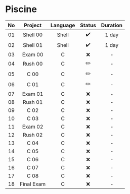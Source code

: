 # Piscine
| No |   Project  | Language | Status |   Duration  |
|:--:|:----------:|:--------:|:------:|:-----------:|
| 01 | Shell 00   |   Shell  |    ✔️   |       1 day |
| 02 | Shell 01   |   Shell  |    ✔️   |       1 day |
| 03 | Exam 00    |     C    |    ❌   |           - |
| 04 | Rush 00    |     C    |    ✏️   |           - |
| 05 | C 00       |     C    |    ✏️   |           - |
| 06 | C 01       |     C    |    ✏️   |           - |
| 07 | Exam 01    |     C    |    ❌   |           - |
| 08 | Rush 01    |     C    |    ❌   |           - |
| 09 | C 02       |     C    |    ❌   |           - |
| 10 | C 03       |     C    |    ❌   |           - |
| 11 | Exam 02    |     C    |    ❌   |           - |
| 12 | Rush 02    |     C    |    ❌   |           - |
| 13 | C 04       |     C    |    ❌   |           - |
| 14 | C 05       |     C    |    ❌   |           - |
| 15 | C 06       |     C    |    ❌   |           - |
| 16 | C 07       |     C    |    ❌   |           - |
| 17 | C 08       |     C    |    ❌   |           - |
| 18 | Final Exam |     C    |    ❌   |           - |
